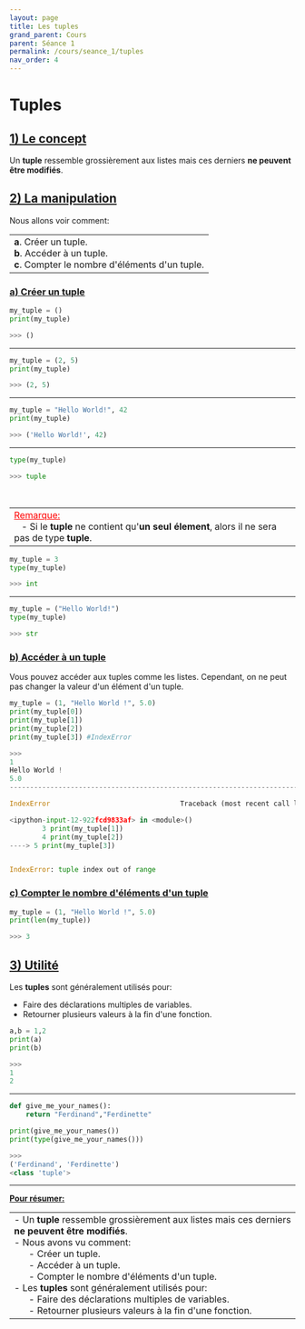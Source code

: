 ```yaml
---
layout: page
title: Les tuples
grand_parent: Cours
parent: Séance 1
permalink: /cours/seance_1/tuples
nav_order: 4
---
```


<link rel="icon" href="/img/logo.png">

# **Tuples**

## <u> 1) Le concept </u>

Un __tuple__ ressemble grossièrement aux listes mais ces derniers __ne peuvent être modifiés__. 

## <u> 2) La manipulation </u>

Nous allons voir comment:

<table><tr><td>
<b>a</b>. Créer un tuple.<br>
<b>b</b>. Accéder à un tuple.<br>
<b>c</b>. Compter le nombre d'éléments d'un tuple.
</td></tr></table>

### <u> a) Créer un tuple </u>


```python
my_tuple = ()
print(my_tuple)
```
```python
>>> ()
```

---

```python
my_tuple = (2, 5)
print(my_tuple)
```
```python
>>> (2, 5)
```

---

```python
my_tuple = "Hello World!", 42
print(my_tuple)
```
```python
>>> ('Hello World!', 42)
```

---

```python
type(my_tuple)
```
```python
>>> tuple
```

<br>
<table><tr><td>
<font color = "red"> <u> Remarque: </u> </font>
<br>
&nbsp;&nbsp;&nbsp;- Si le <b>tuple</b> ne contient qu'<b>un seul élement</b>, alors il ne sera pas de type <b>tuple</b>.
</td></tr></table>


```python
my_tuple = 3
type(my_tuple)
```
```python
>>> int
```

---

```python
my_tuple = ("Hello World!")
type(my_tuple)
```
```python
>>> str
```

### <u> b) Accéder à un tuple </u>

Vous pouvez accéder aux tuples comme les listes. Cependant, on ne peut pas changer la valeur d'un élément d'un tuple.


```python
my_tuple = (1, "Hello World !", 5.0)
print(my_tuple[0])
print(my_tuple[1])
print(my_tuple[2])
print(my_tuple[3]) #IndexError
```
```python
>>>
1
Hello World !
5.0
---------------------------------------------------------------------------

IndexError                                Traceback (most recent call last)

<ipython-input-12-922fcd9833af> in <module>()
        3 print(my_tuple[1])
        4 print(my_tuple[2])
----> 5 print(my_tuple[3])


IndexError: tuple index out of range
```


### <u> c) Compter le nombre d'éléments d'un tuple </u>


```python
my_tuple = (1, "Hello World !", 5.0)
print(len(my_tuple))
```
```python
>>> 3   
```

## <u> 3) Utilité</u>

Les __tuples__ sont généralement utilisés pour:
    
- Faire des déclarations multiples de variables.
- Retourner plusieurs valeurs à la fin d'une fonction.


```python
a,b = 1,2
print(a)
print(b)
```
```python
>>> 
1
2
```
---

```python
def give_me_your_names():
    return "Ferdinand","Ferdinette"

print(give_me_your_names())
print(type(give_me_your_names()))
```
```python
>>>
('Ferdinand', 'Ferdinette')
<class 'tuple'>
```

---

**<u> Pour résumer: </u>**
<table><tr><td>
- Un <b>tuple</b> ressemble grossièrement aux listes mais ces derniers <b>ne peuvent être modifiés</b>. <br>
- Nous avons vu comment:<br>
&nbsp;&nbsp;&nbsp;&nbsp;&nbsp;&nbsp;- Créer un tuple.<br>
&nbsp;&nbsp;&nbsp;&nbsp;&nbsp;&nbsp;- Accéder à un tuple.<br>
&nbsp;&nbsp;&nbsp;&nbsp;&nbsp;&nbsp;- Compter le nombre d'éléments d'un tuple.
<br>
- Les <b>tuples</b> sont généralement utilisés pour:<br>
&nbsp;&nbsp;&nbsp;&nbsp;&nbsp;&nbsp;- Faire des déclarations multiples de variables.<br>
&nbsp;&nbsp;&nbsp;&nbsp;&nbsp;&nbsp;- Retourner plusieurs valeurs à la fin d'une fonction.
</td></tr></table>